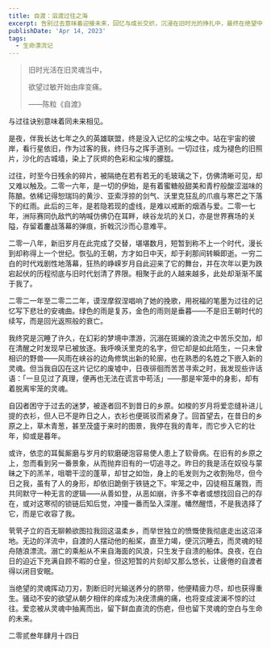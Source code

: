 ```yaml
---
title: 自渡：泅渡过往之海
excerpt: 告别过去意味着迎接未来，回忆与成长交织，沉浸在旧时光的挣扎中，最终在绝望中获得重生，寻找新的自我。
publishDate: 'Apr 14, 2023'
tags:
  - 生命漂流记
---
```


> 旧时光活在旧灵魂当中，
>
> 欲望过敏开始由痒变痛。
>
> ——陈粒《自渡》

与过往诀别意味着同未来相见。

是夜，伴我长达七年之久的英雄联盟，终是没入记忆的尘埃之中。站在宇宙的彼岸，看行星依旧，作为过客的我，终归与之挥手道别。一切过往，成为褪色的旧照片，沙化的古城墙，染上了灰烬的色彩和尘埃的朦胧。

过往，时至今日残余的碎片，被隔绝在若有若无的毛玻璃之下，仿佛清晰可见，却又难以触及。二零一六年，是一切的伊始，是有着蜜糖般甜美和青柠般酸涩滋味的陈酿。依稀记得恕瑞玛的黄沙、亚索浮掠的剑气、沃里克狂乱的爪痕与寒芒之下落下的红雨。此后的三年，是若隐若现的虚线，是难以戒断的烟酒与爱。二零一七年，洲际赛同仇敌忾的呐喊仿佛仍在耳畔，峡谷龙坑的关口，亦是世界赛场的关隘，存留着鏖战落幕的弹痕，折戟沉沙而心意难平。

二零一八年，新旧岁月在此完成了交替，堪堪数月，短暂到称不上一个时代，漫长到却称得上一个世纪。恢弘的王朝，方才如日中天，却于刹那间转瞬即逝。一穷二白的时代戏剧性地落幕，狂热的峥嵘岁月自此迎来了它的舞台，并在次年以更为跌宕起伏的历程彻底与旧时代划清了界限。相聚于此的人越来越多，此处却渐渐不属于我了。

二零二一年至二零二二年，谟涅摩叙涅唱响了她的挽歌，用祝福的笔墨为过往的记忆写下悲壮的安魂曲。绿色的雨是复苏，金色的雨则是垂暮——不是旧王朝时代的续写，而是回光返照般的衰亡。

我终究是沉睡了许久，在幻彩的梦境中漂游，沉溺在斑斓的浪流之中苦乐交加，却在清醒之时发现早已被放逐。我呼唤沃里克的名字，但它却是如此陌生，一只未曾相识的野兽——风雨在峡谷的边角修筑出新的轮廓，也在熟悉的名姓之下嵌入新的灵魂。但当我自囚在这片记忆的废墟中，日夜徘徊而苦苦寻索之时，我发现些许话语：「一旦见过了真理，便再也无法在谎言中苟活」——那是牢笼中的身影，却有着脱离牢笼的灵魂。

自囚者困守于过去的迷梦，被逐者回不到昔日的乡原。如梭的岁月将爱恋缝补进儿提的衣衫，但人已不是昨日之人，衣衫也便斑驳而紧身了。回首望去，在昔日的乡原之上，草木青葱，甚至茂盛于来时的图景，我停在我的青年，而它步入它的壮年，抑或是暮年。

或许，依恋的耳鬓厮磨与岁月的软磨硬泡容易使人患上了软骨病。在旧有的乡原之上，忽而看到另一番景象，从而抛弃旧有的一切追寻之。昨日的我是活在奴役与蒙昧之下的羔羊，咀嚼干涩的蓬草，却甘之如饴，身上的毛发则为之收割殆尽，但今日之我，虽有了人的身形，却依旧跪倒于铁链之下。牢笼之中，囚徒相互屠戮，而共同默守一种无言的逻辑——从善如登，从恶如崩，许多不幸者或想找回自己的存在，或对这寒彻的锁链后知后觉，冲撞一番而坠入深崖。幡然醒悟，不是我选择了它，而是它收容了我。

茕茕孑立的百无聊赖欲图拉我回这温柔乡，而举世独立的愤慨使我彻底走出这沼泽地。无边的洋流中，自渡的人摆动他的船桨，直至力竭，便沉沉睡去，而灵魂的轻舟随浪漂流。溺亡的乘船从不来自海面的风浪，只生发于自溃的船体。良夜，在白日的迫近下充满自顾不暇的仓皇，但这短暂的片刻却又那么悠长，让疲倦的自渡者得以闭目安眠。

当绝望的灵魂挥动刀刃，割断旧时光输送养分的脐带，他便精疲力尽，却也获得重生。骚动不安的欲望从朝夕相伴的痒成为决疣溃痈的痛，也将变成波澜不惊的过往。爱恋被从灵魂中抽离而出，留下鲜血直流的伤疤，但也留下灵魂的空白与生命的未来。

二零贰叁年肆月十四日
